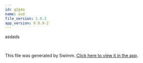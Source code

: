 ```yaml
---
id: g2g4a
name: asd
file_version: 1.0.2
app_version: 0.8.9-2
---
```


asdads

<br/>

This file was generated by Swimm. [Click here to view it in the app](https://swimm-web-app.web.app/repos/Z2l0aHViJTNBJTNBYm9va2VlcCUzQSUzQXRhbGtvcg==/docs/g2g4a).